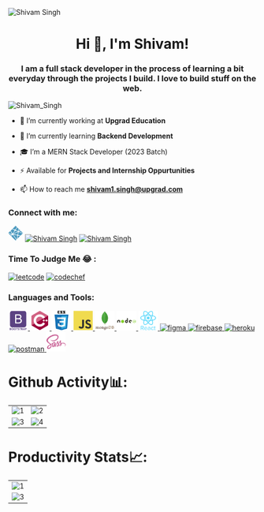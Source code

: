 ![Shivam Singh](https://socialify.git.ci/shivamsingh124/Windows11/image?description=1&descriptionEditable=Software%20Developer%20Engineer%20Intern%20%40%20Upgrad%20%F0%9F%A6%84&language=1&name=1&owner=1&pattern=Circuit%20Board&stargazers=1&theme=Dark)
<h1 align="center">Hi 👋, I'm Shivam!</h1>
<h3 align="center">I am a full stack developer in the process of learning a bit everyday through the projects I build. I love to build stuff on the web.</h3>
<p align="left"> <img src="https://komarev.com/ghpvc/?username=shivamsingh124&label=Shivam%20Profile%20views&color=0e75b6&style=flat" alt="Shivam_Singh" /></p>

- 🔭 I’m currently working at **Upgrad Education**

- 🌱 I’m currently learning **Backend Development**

- 🎓 I’m a MERN Stack Developer (2023 Batch) </br>

- ⚡ Available for **Projects and Internship Oppurtunities**

- 📫 How to reach me **shivam1.singh@upgrad.com**

<h3 align="left">Connect with me:</h3>
<p align="left">
<a  width="40" height="40" href="https://shivamsinghportfolio.netlify.app/" target="_blank">

   <svg width="30" height="30" viewBox="0 0 400 400" xmlns="http://www.w3.org/2000/svg" title="Netlify" role="img"><radialGradient id="a" cx="0%" cy="0%" r="100%"><stop offset="0" stop-color="#20c6b7"></stop><stop  stop-color="#4d9abf"></stop></radialGradient><path d="M282.153 140.402a16.953 16.953 0 015.105 3.84c.17.167.17.167.34.167h.17l39.14-16.53c.17-.166.342-.332.342-.5 0-.166 0-.333-.17-.5l-36.59-35.894c-.17-.167-.34-.167-.34-.167h-.17c-.17 0-.34.166-.34.5l-7.998 48.582c.17.167.34.5.51.5zm-81.174-32.554c1.87 2.838 3.062 6.177 3.402 9.516 0 .167.17.334.34.5l58.2 24.542h.17c.17 0 .34 0 .34-.167 1.703-1.337 3.745-2.338 5.957-3.006.17 0 .34-.167.34-.5l9.53-58.6c0-.166 0-.333-.17-.5L242.672 43.74c-.17-.167-.17-.167-.34-.167s-.34.167-.34.334l-41.013 63.106c-.172.334-.172.668 0 .835zm198.765 90.318L337.29 136.73c-.17-.167-.34-.167-.34-.167h-.17l-42.375 17.863c-.17.167-.34.334-.34.5 0 .168.17.502.34.502l104.49 43.907h.17c.17 0 .34 0 .34-.167l.34-.334c.34 0 .34-.5 0-.668zm-10.38 10.017l-100.235-42.07h-.17c-.17 0-.34 0-.51.166-2.724 3.672-6.808 6.01-11.573 6.677-.17 0-.51.167-.51.5l-10.72 65.277c0 .167 0 .334.17.5 3.743 2.84 5.955 7.013 6.465 11.687 0 .335.17.502.51.502l60.584 12.52h.17c.17 0 .34 0 .34-.166l55.478-54.59c.17-.168.17-.335.17-.502s0-.334-.17-.5zm-132.74-55.76l-54.796-23.04h-.17c-.17 0-.34.168-.51.335-3.745 5.676-10.042 9.015-16.85 9.015-1.02 0-2.04-.167-3.232-.334h-.17c-.17 0-.34.166-.51.333l-45.098 69.283c-.17.167-.17.5 0 .668.17.167.34.167.51.167h.17l120.316-50.918c.17-.167.34-.334.34-.5v-1.504c0-1.003.17-2.005.34-2.84 0-.333-.17-.5-.34-.667zm66.03 121.203l-53.266-10.85h-.17c-.17 0-.34.166-.51.166-2.043 2.504-4.596 4.507-7.66 5.676-.17 0-.34.334-.34.5l-12.763 77.798c0 .334.17.5.34.668h.34c.17 0 .34 0 .34-.167l73.858-72.622c.17-.167.17-.334.17-.5 0-.502-.17-.67-.34-.67zm-74.367-5.342c-5.106-2.004-8.85-6.51-10.21-11.686 0-.167-.17-.334-.512-.5l-98.702-20.202h-.17c-.17 0-.34.167-.51.334-.51.835-.852 1.503-1.362 2.17-.17.167-.17.5 0 .668l89.853 128.883c.17.168.17.168.34.168s.34 0 .34-.167l5.447-5.34c0-.168.17-.168.17-.335l15.316-93.49c.34 0 .34-.334 0-.5zm-107.382-44.24c0 .333.17.5.51.5l97.852 20.033h.17c.17 0 .34-.167.51-.334 2.894-5.008 8-8.347 13.785-8.68.34 0 .51-.168.51-.502l10.552-64.273c0-.167 0-.5-.34-.5-.68-.502-1.362-1.003-2.213-1.837-.17-.167-.34-.167-.34-.167h-.17l-120.996 51.252c-.34.167-.34.334-.34.668.17 1.336.51 2.504.51 3.84zm-41.012 16.193c-.51-.668-1.02-1.336-1.532-2.17-.17-.168-.34-.334-.51-.334h-.17l-42.204 17.863c-.17 0-.34.167-.34.334s0 .334.17.5l20.59 20.2a.53.53 0 00.34.168c.17 0 .34-.167.512-.334l23.314-35.893s0-.166-.17-.333zm27.91 6.51c-.172-.166-.342-.333-.512-.333h-.17c-3.063 1.335-6.126 2.003-9.36 2.003-2.552 0-4.935-.334-7.488-1.168h-.17c-.17 0-.34.165-.51.332l-24.506 37.73-.17.167c-.17.166-.17.5 0 .667l112.657 110.686c.17.167.34.167.34.167.17 0 .34 0 .34-.167l19.74-19.533c.17-.167.17-.5 0-.668l-90.192-129.884zm-15.828-43.572c.17.166.34.333.51.333h.17c1.703-.333 3.575-.667 5.276-.667 1.872 0 3.914.335 5.786.835h.17c.17 0 .34-.167.51-.334l45.608-70.116c.17-.167.17-.5 0-.668-3.573-3.673-5.615-8.514-5.615-13.69 0-1.502.17-3.005.51-4.507 0-.335-.17-.502-.34-.67-5.785-2.503-57.008-23.873-57.008-24.04h-.17c-.17 0-.34 0-.34.167l-43.396 42.74c-.17.166-.17.5 0 .667l48.33 69.95zM116.91 80.97s51.735 21.702 53.947 22.704h.17c.17 0 .17 0 .34-.167 3.575-2.838 8.17-4.507 12.764-4.507 2.213 0 4.426.333 6.638 1h.17c.17 0 .34-.166.51-.333l42.034-64.608a.504.504 0 000-.67L198.596.168c-.17-.167-.17-.167-.34-.167s-.34 0-.34.167l-81.005 79.8c-.17.168-.17.335-.17.5-.17.335 0 .335.17.502zM96.83 215.36c.17 0 .34-.167.51-.334 1.022-2.004 2.554-3.84 4.085-5.51.17-.166.17-.5 0-.667-.51-.667-46.628-66.778-46.628-66.945-.17-.167-.17-.167-.51-.334-.17 0-.34 0-.34.168L.17 194.493c-.17.167-.17.334-.17.5 0 .168.17.335.51.335l96.32 20.034c-.17 0-.17 0 0 0zm-4.424 11.52c0-.335-.17-.502-.51-.502L8.338 209.185h-.172c-.17 0-.34.167-.51.334-.17.165 0 .5.17.666l37.27 36.73c.17.166.34.166.34.166h.17l46.287-19.533c.34-.335.51-.502.51-.67z" fill="url(#a)"></path></svg></a>
   <a href="https://www.linkedin.com/in/shivamsingh12/" target="blank"><img align="center" src="https://raw.githubusercontent.com/rahuldkjain/github-profile-readme-generator/master/src/images/icons/Social/linked-in-alt.svg" alt="Shivam Singh" height="30" width="40" /></a>
<a href="mailto:shivamsingh12042018@gmail.com" target="blank"><img align="center" src="https://raw.githubusercontent.com/rahuldkjain/github-profile-readme-generator/master/src/images/icons/Social/linked-in-alt.svg" alt="Shivam Singh" height="30" width="40" /></a>

<h3 align="left">Time To Judge Me 😂 :</h3>
<a href="https://leetcode.com/Shivams0612w/" target="_blank"><img align="center" src="https://raw.githubusercontent.com/rahuldkjain/github-profile-readme-generator/master/src/images/icons/Social/leet-code.svg" alt="leetcode" height="30" width="40" /></a>
<a href="https://www.codechef.com/users/shivams0612w" target="_blank"><img align="center" src="https://raw.githubusercontent.com/rahuldkjain/github-profile-readme-generator/master/src/images/icons/Social/hackerrank.svg" alt="codechef" height="30" width="40" /></a>

</p>


<h3 align="left">Languages and Tools:</h3>
<p align="left"> <a href="https://getbootstrap.com" target="_blank"> <img src="https://raw.githubusercontent.com/devicons/devicon/master/icons/bootstrap/bootstrap-plain-wordmark.svg" alt="bootstrap" width="40" height="40"/> </a> <a href="https://www.w3schools.com/cpp/" target="_blank"> <img src="https://raw.githubusercontent.com/devicons/devicon/master/icons/cplusplus/cplusplus-original.svg" alt="cplusplus" width="40" height="40"/> </a> <a href="https://www.w3schools.com/css/" target="_blank"> <img src="https://raw.githubusercontent.com/devicons/devicon/master/icons/css3/css3-original-wordmark.svg" alt="css3" width="40" height="40"/> </a> <a href="https://developer.mozilla.org/en-US/docs/Web/JavaScript" target="_blank"> <img src="https://raw.githubusercontent.com/devicons/devicon/master/icons/javascript/javascript-original.svg" alt="javascript" width="40" height="40"/> </a> <a href="https://www.mongodb.com/" target="_blank"> <img src="https://raw.githubusercontent.com/devicons/devicon/master/icons/mongodb/mongodb-original-wordmark.svg" alt="mongodb" width="40" height="40"/> </a> <a href="https://nodejs.org" target="_blank"> <img src="https://raw.githubusercontent.com/devicons/devicon/master/icons/nodejs/nodejs-original-wordmark.svg" alt="nodejs" width="40" height="40"/> </a>  </a> <a href="https://reactjs.org/" target="_blank"> <img src="https://raw.githubusercontent.com/devicons/devicon/master/icons/react/react-original-wordmark.svg" alt="react" width="40" height="40"/> </a><a href="https://www.figma.com/" target="_blank"> <img src="https://www.vectorlogo.zone/logos/figma/figma-icon.svg" alt="figma" width="40" height="40"/> </a><a href="https://firebase.google.com/" target="_blank"> <img src="https://www.vectorlogo.zone/logos/firebase/firebase-icon.svg" alt="firebase" width="40" height="40"/> </a> <a href="https://heroku.com" target="_blank"> <img src="https://www.vectorlogo.zone/logos/heroku/heroku-icon.svg" alt="heroku" width="40" height="40"/> </a><a href="https://postman.com" target="_blank"> <img src="https://www.vectorlogo.zone/logos/getpostman/getpostman-icon.svg" alt="postman" width="40" height="40"/> </a> <a href="https://sass-lang.com" target="_blank"> <img src="https://raw.githubusercontent.com/devicons/devicon/master/icons/sass/sass-original.svg" alt="sass" width="40" height="40"/> </a>  </p>

# Github Activity📊:

<table>
  <tr>
    <td><img src="https://github-readme-stats.vercel.app/api?username=MaheraFurniturewala&theme=radical&show_icons=true"  display=block width=100% height=auto  alt="1" ></td>
    <td><img src="https://github-readme-stats.vercel.app/api/top-langs/?username=MaheraFurniturewala&theme=radical&layout=compact&hide=Jupyter%20Notebook"  display=block width=100% height=auto  alt="2" ></td>
   </tr> 
   <tr>
      <td><img src="https://github-readme-streak-stats.herokuapp.com/?user=MaheraFurniturewala&theme=tokyonight"  display=block width=100% height=auto alt="3" ></td>
      <td><img src="https://github-readme-stats.vercel.app/api/wakatime?username=Mahera_msf&custom_title=My%20Weekly%20Stats&layout=compact&theme=tokyonight" align="right" display=block width=100% height=auto  alt="4"  >
  </td>
  </tr>
</table>


# Productivity Stats📈:
<table>
  <tr>
    <td><img src="https://github-profile-summary-cards.vercel.app/api/cards/profile-details?username=MaheraFurniturewala&theme=monokai"  display=block width=100% height=auto  alt="1" ></td>
   </tr> 
   <tr>
      <td><img src="https://activity-graph.herokuapp.com/graph?username=MaheraFurniturewala&bg_color=1a1b27&color=be90f2&line=638fda&point=35aea1&area=true"  display=block width=100% height=auto alt="3" ></td>
  </td>
  </tr>
</table>

<br>